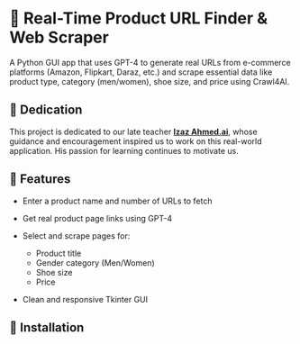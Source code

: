 # 🛒 Real-Time Product URL Finder & Web Scraper

A Python GUI app that uses GPT-4 to generate real URLs from e-commerce platforms (Amazon, Flipkart, Daraz, etc.) and scrape essential data like product type, category (men/women), shoe size, and price using Crawl4AI.

## 🙏 Dedication

This project is dedicated to our late teacher [**Izaz Ahmed.ai**](https://github.com/izazahmad-ai), whose guidance and encouragement inspired us to work on this real-world application. His passion for learning continues to motivate us.

## 📌 Features

* Enter a product name and number of URLs to fetch
* Get real product page links using GPT-4
* Select and scrape pages for:

  * Product title
  * Gender category (Men/Women)
  * Shoe size
  * Price
* Clean and responsive Tkinter GUI

## 🚀 Installation





